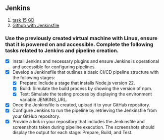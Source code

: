 ## Jenkins

1. [task 15 GD](https://drive.google.com/drive/folders/1IxGoCp3SJAdJ992PYAHYZKAl9dDuCcxz?usp=drive_link)
2. [Github with Jenkinsfile](https://github.com/DenysPhV/devops-df/blob/dev/Jenkinsfile)

### Use the previously created virtual machine with Linux, ensure that it is powered on and accessible. Complete the following tasks related to Jenkins and pipeline creation.

- [x] Install Jenkins and necessary plugins and ensure Jenkins is operational and accessible for configuring pipelines.
- [x] Develop a Jenkinsfile that outlines a basic CI/CD pipeline structure with the following stages:
  - [x] Prepare: Include a stage that installs Node.js version 22.
  - [x] Build: Simulate the build process by showing the version of npm.
  - [x] Test: Simulate the testing process by displaying the environment variable JENKINS_URL.
- [x] Once the Jenkinsfile is created, upload it to your GitHub repository.
- [x] Configure Jenkins to run the pipeline by retrieving the Jenkinsfile from your GitHub repository.
- [x] Provide a link in your repository that includes the Jenkinsfile and screenshots taken during pipeline execution. The screenshots should display the output for each stage: Prepare, Build, and Test.
